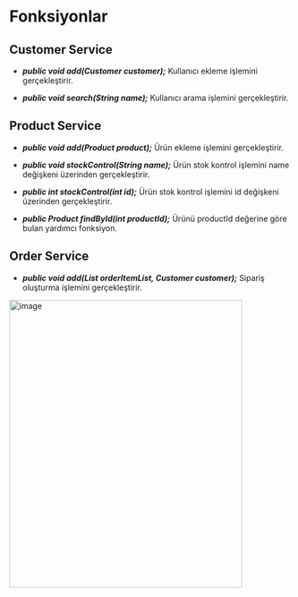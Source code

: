 # Fonksiyonlar 
## Customer Service
- ***public void add(Customer customer);***
Kullanıcı ekleme işlemini gerçekleştirir. 

- ***public void search(String name);***
Kullanıcı arama işlemini gerçekleştirir.


## Product Service
- ***public void add(Product product);***
Ürün ekleme işlemini gerçekleştirir.
 
- ***public void stockControl(String name);***
Ürün stok kontrol işlemini name değişkeni üzerinden gerçekleştirir.

- ***public int stockControl(int id);***
Ürün stok kontrol işlemini id değişkeni üzerinden gerçekleştirir.

- ***public Product findById(int productId);***
Ürünü productId değerine göre bulan yardımcı fonksiyon.


## Order Service
- ***public void add(List<OrderItem> orderItemList, Customer customer);***
Sipariş oluşturma işlemini gerçekleştirir.


<img width="416" height="514" alt="image" src="https://github.com/user-attachments/assets/6222be82-4c6d-447c-9518-921ed94a8e6e" />

